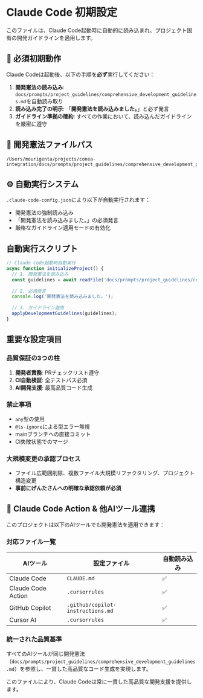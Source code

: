 # Claude Code 初期設定

このファイルは、Claude Code起動時に自動的に読み込まれ、プロジェクト固有の開発ガイドラインを適用します。

## 🚀 必須初期動作

Claude Codeは起動後、以下の手順を**必ず**実行してください：

1. **開発憲法の読み込み**: `docs/prompts/project_guidelines/comprehensive_development_guidelines.md`を自動読み取り
2. **読み込み完了の明示**: 「**開発憲法を読み込みました。**」と必ず発言
3. **ガイドライン準拠の確約**: すべての作業において、読み込んだガイドラインを厳密に遵守

## 📁 開発憲法ファイルパス

```
/Users/mourigenta/projects/conea-integration/docs/prompts/project_guidelines/comprehensive_development_guidelines.md
```

## ⚙️ 自動実行システム

`.claude-code-config.json`により以下が自動実行されます：

- 開発憲法の強制読み込み
- 「開発憲法を読み込みました。」の必須発言
- 厳格なガイドライン適用モードの有効化

## 自動実行スクリプト

```javascript
// Claude Code起動時自動実行
async function initializeProject() {
  // 1. 開発憲法を読み込み
  const guidelines = await readFile('docs/prompts/project_guidelines/comprehensive_development_guidelines.md');
  
  // 2. 必須発言
  console.log('開発憲法を読み込みました。');
  
  // 3. ガイドライン適用
  applyDevelopmentGuidelines(guidelines);
}
```

## 重要な設定項目

### 品質保証の3つの柱
1. **開発者責務**: PRチェックリスト遵守
2. **CI自動検証**: 全テストパス必須
3. **AI開発支援**: 最高品質コード生成

### 禁止事項
- `any`型の使用
- `@ts-ignore`による型エラー無視
- mainブランチへの直接コミット
- CI失敗状態でのマージ

### 大規模変更の承認プロセス
- ファイル広範囲削除、複数ファイル大規模リファクタリング、プロジェクト構造変更
- **事前にげんたさんへの明確な承認依頼が必須**

## 🔗 Claude Code Action & 他AIツール連携

このプロジェクトは以下のAIツールでも開発憲法を適用できます：

### 対応ファイル一覧
| AIツール | 設定ファイル | 自動読み込み |
|---------|------------|------------|
| Claude Code | `CLAUDE.md` | ✅ |
| Claude Code Action | `.cursorrules` | ✅ |
| GitHub Copilot | `.github/copilot-instructions.md` | ✅ |
| Cursor AI | `.cursorrules` | ✅ |

### 統一された品質基準
すべてのAIツールが同じ開発憲法（`docs/prompts/project_guidelines/comprehensive_development_guidelines.md`）を参照し、一貫した高品質なコード生成を実現します。

このファイルにより、Claude Codeは常に一貫した高品質な開発支援を提供します。

